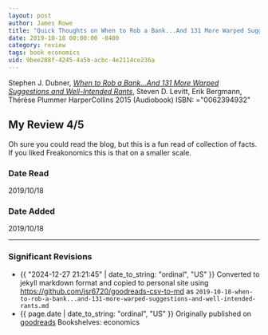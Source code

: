 ```yaml
---
layout: post
author: James Rowe
title: "Quick Thoughts on When to Rob a Bank...And 131 More Warped Suggestions and Well-Intended Rants"
date: 2019-10-18 00:00:00 -0400
category: review
tags: book economics
uid: 9bee288f-4245-4a5b-acbc-4e2114ce236a
---
```


Stephen J. Dubner, *[When to Rob a Bank...And 131 More Warped Suggestions and Well-Intended Rants](https://www.goodreads.com/book/show/23261572)*, Steven D. Levitt, Erik Bergmann, Thérèse Plummer HarperCollins 2015 (Audiobook) ISBN: ="0062394932"

## My Review 4/5

Oh sure you could read the blog, but this is a fun read of collection of facts. If you liked Freakonomics this is that on a smaller scale.

### Date Read
2019/10/18

### Date Added
2019/10/18

---

### Significant Revisions

- {{ "2024-12-27 21:21:45" | date_to_string: "ordinal", "US" }} Converted to jekyll markdown format and copied to personal site using <https://github.com/jsr6720/goodreads-csv-to-md> as `2019-10-18-when-to-rob-a-bank...and-131-more-warped-suggestions-and-well-intended-rants.md`
- {{ page.date | date_to_string: "ordinal", "US" }} Originally published on [goodreads](https://www.goodreads.com) Bookshelves: economics